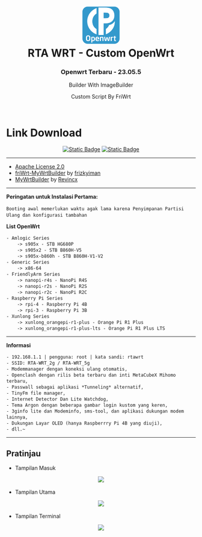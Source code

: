 <h1 align="center">
  <img src="/pictures/logo.png" alt="OpenWrt" width="100">
  <br>RTA WRT - Custom OpenWrt<br>

</h1>

<h3 align="center">Openwrt Terbaru - 23.05.5</h3>

<!-- <h4 align="center">Join Telegram Untuk Mendapatkan Notifikasi Update Dan Tutorial</h4>
<p align="center">
<a href="https://t.me/rta_wrt"><img src="https://img.shields.io/badge/Chanel_Telegram-Klik_Disini-bg?style=for-the-badge&logo=telegram"></a>
</p> -->

<p align="center">
Builder With ImageBuilder
</p>
<p align="center">
Custom Script By FriWrt
</p>
<br>


# Link Download

<p align="center">
<a href="https://github.com/rtaserver/RTA-WRT/releases/tag/openwrt_23.05.5-20241117"><img alt="Static Badge" src="https://img.shields.io/badge/OpenWrt--23.05.5-openwrt?style=for-the-badge&logo=openwrt&label=Download&color=%231aa5de"></a>
<a href="https://github.com/rtaserver/RTA-WRT/releases/tag/immortalwrt_23.05.4-20241114"><img alt="Static Badge" src="https://img.shields.io/badge/ImmortalWrt--23.05.4-immorlalwrt?style=for-the-badge&logo=openwrt&label=Download&color=%231aa5de"></a>
</p>

---
* [Apache License 2.0](https://github.com/rtaserver/RTA-WRT/blob/main/LICENSE)
* [friWrt-MyWrtBuilder](https://github.com/frizkyiman/friWrt-MyWrtBuilder) by [frizkyiman](https://github.com/frizkyiman)
* [MyWrtBuilder](https://github.com/Revincx/MyWrtBuilder) by [Revincx](https://github.com/Revincx)

---

**Peringatan untuk Instalasi Pertama:**

```Booting awal memerlukan waktu agak lama karena Penyimpanan Partisi Ulang dan konfigurasi tambahan```

**List OpenWrt**
```
- Amlogic Series
    -> s905x - STB HG680P
    -> s905x2 - STB B860H-V5
    -> s905x-b860h - STB B860H-V1-V2
- Generic Series
    -> x86-64
- FriendlyArm Series
    -> nanopi-r4s - NanoPi R4S
    -> nanopi-r2s - NanoPi R2S
    -> nanopi-r2c - NanoPi R2C
- Raspberry Pi Series
    -> rpi-4 - Raspberry Pi 4B
    -> rpi-3 - Raspberry Pi 3B
- Xunlong Series
    -> xunlong_orangepi-r1-plus - Orange Pi R1 Plus
    -> xunlong_orangepi-r1-plus-lts - Orange Pi R1 Plus LTS
```
---

**Informasi**
```
- 192.168.1.1 | pengguna: root | kata sandi: rtawrt
- SSID: RTA-WRT_2g / RTA-WRT_5g
- Modemmanager dengan koneksi ulang otomatis,
- Openclash dengan rilis beta terbaru dan inti MetaCubeX Mihomo terbaru,
- Passwall sebagai aplikasi *Tunneling* alternatif,
- TinyFm file manager,
- Internet Detector Dan Lite Watchdog,
- Tema Argon dengan beberapa gambar login kustom yang keren,
- 3ginfo lite dan Modeminfo, sms-tool, dan aplikasi dukungan modem lainnya,
- Dukungan Layar OLED (hanya Raspberrry Pi 4B yang diuji),
- dll.~
```
---
Pratinjau
---


* Tampilan Masuk
<p align="center">
    <img src="/pictures/Login.png">
</p>

* Tampilan Utama
<p align="center">
    <img src="/pictures/Dashboard.png">
</p>

* Tampilan Terminal
<p align="center">
    <img src="/pictures/Terminal.png">
</p>
